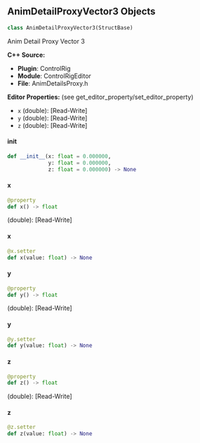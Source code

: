 ## AnimDetailProxyVector3 Objects

```python
class AnimDetailProxyVector3(StructBase)
```

Anim Detail Proxy Vector 3

**C++ Source:**

- **Plugin**: ControlRig
- **Module**: ControlRigEditor
- **File**: AnimDetailsProxy.h

**Editor Properties:** (see get_editor_property/set_editor_property)

- ``x`` (double):  [Read-Write]
- ``y`` (double):  [Read-Write]
- ``z`` (double):  [Read-Write]

<a id="unreal.AnimDetailProxyVector3.__init__"></a>

#### __init__

```python
def __init__(x: float = 0.000000,
             y: float = 0.000000,
             z: float = 0.000000) -> None
```

<a id="unreal.AnimDetailProxyVector3.x"></a>

#### x

```python
@property
def x() -> float
```

(double):  [Read-Write]

<a id="unreal.AnimDetailProxyVector3.x"></a>

#### x

```python
@x.setter
def x(value: float) -> None
```

<a id="unreal.AnimDetailProxyVector3.y"></a>

#### y

```python
@property
def y() -> float
```

(double):  [Read-Write]

<a id="unreal.AnimDetailProxyVector3.y"></a>

#### y

```python
@y.setter
def y(value: float) -> None
```

<a id="unreal.AnimDetailProxyVector3.z"></a>

#### z

```python
@property
def z() -> float
```

(double):  [Read-Write]

<a id="unreal.AnimDetailProxyVector3.z"></a>

#### z

```python
@z.setter
def z(value: float) -> None
```

<a id="unreal.AnimDetailProxyLocation"></a>